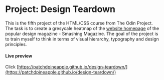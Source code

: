 # Project: Design Teardown

This is the fifth project of the HTML/CSS course from The Odin Project.\
The task is to create a gresycale heatmap of the [website homepage](https://www.smashingmagazine.com/) of the popular design magazine - Smashing Magazine.
The goal of the project is to train myself to think in terms of visual hierarchy, typography and design principles.

#### Live preview

Click [https://patchdpineapple.github.io/design-teardown/](https://patchdpineapple.github.io/design-teardown/)
